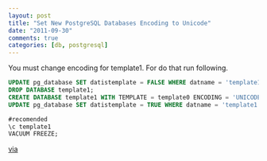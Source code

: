 ```yaml
---
layout: post
title: "Set New PostgreSQL Databases Encoding to Unicode"
date: "2011-09-30"
comments: true
categories: [db, postgresql]
---
```

You must change encoding for template1. For do that run following.

```sql
UPDATE pg_database SET datistemplate = FALSE WHERE datname = 'template1';
DROP DATABASE template1;
CREATE DATABASE template1 WITH TEMPLATE = template0 ENCODING = 'UNICODE';
UPDATE pg_database SET datistemplate = TRUE WHERE datname = 'template1';

#recomended
\c template1
VACUUM FREEZE;
```

[via](https://journal.tianhao.info/2010/12/postgresql-change-default-encoding-of-new-databases-to-utf-8-optional/)
<!--more-->
